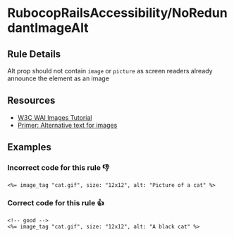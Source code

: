# RubocopRailsAccessibility/NoRedundantImageAlt

## Rule Details

Alt prop should not contain `image` or `picture` as screen readers already announce the element as an image

## Resources

- [W3C WAI Images Tutorial](https://www.w3.org/WAI/tutorials/images/)
- [Primer: Alternative text for images](https://primer.style/design/accessibility/alternative-text-for-images)

## Examples
### **Incorrect** code for this rule 👎

```erb
<%= image_tag "cat.gif", size: "12x12", alt: "Picture of a cat" %>
```

### **Correct** code for this rule  👍

```erb
<!-- good -->
<%= image_tag "cat.gif", size: "12x12", alt: "A black cat" %>
```